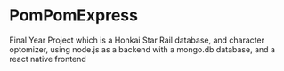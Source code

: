 # PomPomExpress
Final Year Project which is a Honkai Star Rail database, and character optomizer, using node.js as a backend with a mongo.db database, and a react native frontend
